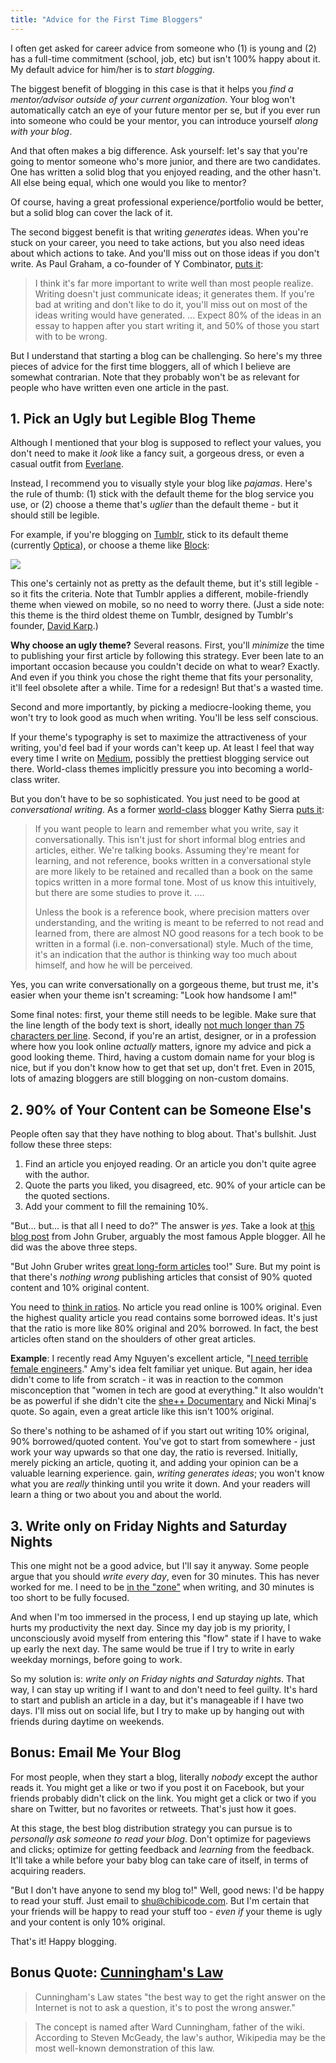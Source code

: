 ```yaml
---
title: "Advice for the First Time Bloggers"
---
```


I often get asked for career advice from someone who (1) is young and (2) has a full-time commitment (school, job, etc) but isn't 100% happy about it. My default advice for him/her is to *start blogging*.

The biggest benefit of blogging in this case is that it helps you *find a mentor/advisor outside of your current organization*. Your blog won't automatically catch an eye of your future mentor per se, but if you ever run into someone who could be your mentor, you can introduce yourself *along with your blog*.

And that often makes a big difference. Ask yourself: let's say that you're going to mentor someone who's more junior, and there are two candidates. One has written a solid blog that you enjoyed reading, and the other hasn't. All else being equal, which one would you like to mentor?

Of course, having a great professional experience/portfolio would be better, but a solid blog can cover the lack of it.

The second biggest benefit is that writing *generates* ideas. When you're stuck on your career, you need to take actions, but you also need ideas about which actions to take. And you'll miss out on those ideas if you don't write. As Paul Graham, a co-founder of Y Combinator, [puts it](http://www.paulgraham.com/writing44.html):

> I think it's far more important to write well than most people realize. Writing doesn't just communicate ideas; it generates them. If you're bad at writing and don't like to do it, you'll miss out on most of the ideas writing would have generated. ... Expect 80% of the ideas in an essay to happen after you start writing it, and 50% of those you start with to be wrong.

But I understand that starting a blog can be challenging. So here's my three pieces of advice for the first time bloggers, all of which I believe are somewhat contrarian. Note that they probably won't be as relevant for people who have written even one article in the past.

## 1. Pick an Ugly but Legible Blog Theme

Although I mentioned that your blog is supposed to reflect your values, you don't need to make it *look* like a fancy suit, a gorgeous dress, or even a casual outfit from [Everlane](https://www.everlane.com/).

Instead, I recommend you to visually style your blog like *pajamas*. Here's the rule of thumb: (1) stick with the default theme for the blog service you use, or (2) choose a theme that's *uglier* than the default theme - but it should still be legible.

For example, if you're blogging on [Tumblr](http://tumblr.com), stick to its default theme (currently [Optica](https://www.tumblr.com/theme/37310)), or choose a theme like [Block](https://www.tumblr.com/theme/3):

![](http://chibicode.com/assets/images/advice-for-first-time-bloggers/block.png)

This one's certainly not as pretty as the default theme, but it's still legible - so it fits the criteria. Note that Tumblr applies a different, mobile-friendly theme when viewed on mobile, so no need to worry there. (Just a side note: this theme is the third oldest theme on Tumblr, designed by Tumblr's founder, [David Karp](http://en.wikipedia.org/wiki/David_Karp).)

**Why choose an ugly theme?** Several reasons. First, you'll *minimize* the time to publishing your first article by following this strategy. Ever been late to an important occasion because you couldn't decide on what to wear? Exactly. And even if you think you chose the right theme that fits your personality, it'll feel obsolete after a while. Time for a redesign! But that's a wasted time.

Second and more importantly, by picking a mediocre-looking theme, you won't try to look good as much when writing. You'll be less self conscious.

If your theme's typography is set to maximize the attractiveness of your writing, you'd feel bad if your words can't keep up. At least I feel that way every time I write on [Medium](http://medium.com/), possibly the prettiest blogging service out there. World-class themes implicitly pressure you into becoming a world-class writer.

But you don't have to be so sophisticated. You just need to be good at *conversational writing*. As a former [world-class](http://headrush.typepad.com/creating_passionate_users/2006/05/what_makes_a_po.html) blogger Kathy Sierra [puts it](http://headrush.typepad.com/creating_passionate_users/2005/09/conversational_.html):

> If you want people to learn and remember what you write, say it conversationally. This isn't just for short informal blog entries and articles, either. We're talking books. Assuming they're meant for learning, and not reference, books written in a conversational style are more likely to be retained and recalled than a book on the same topics written in a more formal tone. Most of us know this intuitively, but there are some studies to prove it. ....
>
> Unless the book is a reference book, where precision matters over understanding, and the writing is meant to be referred to not read and learned from, there are almost NO good reasons for a tech book to be written in a formal (i.e. non-conversational) style. Much of the time, it's an indication that the author is thinking way too much about himself, and how he will be perceived.

Yes, you can write conversationally on a gorgeous theme, but trust me, it's easier when your theme isn't screaming: "Look how handsome I am!"

Some final notes: first, your theme still needs to be legible. Make sure that the line length of the body text is short, ideally [not much longer than 75 characters per line](http://baymard.com/blog/line-length-readability). Second, if you're an artist, designer, or in a profession where how you look online *actually* matters, ignore my advice and pick a good looking theme. Third, having a custom domain name for your blog is nice, but if you don't know how to get that set up, don't fret. Even in 2015, lots of amazing bloggers are still blogging on non-custom domains.

## 2. 90% of Your Content can be Someone Else's

People often say that they have nothing to blog about. That's bullshit. Just follow these three steps:

1. Find an article you enjoyed reading. Or an article you don't quite agree with the author.
2. Quote the parts you liked, you disagreed, etc. 90% of your article can be the quoted sections.
3. Add your comment to fill the remaining 10%.

"But... but... is that all I need to do?" The answer is *yes*. Take a look at [this blog post](http://daringfireball.net/linked/2015/05/04/kovach-apple-watch) from John Gruber, arguably the most famous Apple blogger. All he did was the above three steps.

"But John Gruber writes [great long-form articles](http://daringfireball.net/2015/04/the_apple_watch) too!" Sure. But my point is that there's *nothing wrong* publishing articles that consist of 90% quoted content and 10% original content.

You need to [think in ratios](https://blog.bufferapp.com/the-habits-of-successful-people-thinking-in-ratios). No article you read online is 100% original. Even the highest quality article you read contains some borrowed ideas. It's just that the ratio is more like 80% original and 20% borrowed. In fact, the best articles often stand on the shoulders of other great articles.

**Example**: I recently read Amy Nguyen's excellent article, "[I need terrible female engineers](https://medium.com/@amyngyn/i-need-terrible-female-engineers-1023a2e973dd)." Amy's idea felt familiar yet unique. But again, her idea didn't come to life from scratch - it was in reaction to the common misconception that "women in tech are good at everything." It also wouldn't be as powerful if she didn't cite the [she++ Documentary](http://vimeo.com/63877454) and Nicki Minaj's quote. So again, even a great article like this isn't 100% original.

So there's nothing to be ashamed of if you start out writing 10% original, 90% borrowed/quoted content. You've got to start from somewhere - just work your way upwards so that one day, the ratio is reversed. Initially, merely picking an article, quoting it, and adding your opinion can be a valuable learning experience. gain, *writing generates ideas*; you won't know what you are *really* thinking until you write it down. And your readers will learn a thing or two about you and about the world.

## 3. Write only on Friday Nights and Saturday Nights

This one might not be a good advice, but I'll say it anyway. Some people argue that you should *write every day*, even for 30 minutes. This has never worked for me. I need to be [in the "zone"](http://en.wikipedia.org/wiki/Flow_%28psychology%29) when writing, and 30 minutes is too short to be fully focused.

And when I'm too immersed in the process, I end up staying up late, which hurts my productivity the next day. Since my day job is my priority, I unconsciously avoid myself from entering this "flow" state if I have to wake up early the next day. The same would be true if I try to write in early weekday mornings, before going to work.

So my solution is: *write only on Friday nights and Saturday nights*. That way, I can stay up writing if I want to and don't need to feel guilty. It's hard to start and publish an article in a day, but it's manageable if I have two days. I'll miss out on social life, but I try to make up by hanging out with friends during daytime on weekends.

## Bonus: Email Me Your Blog

For most people, when they start a blog, literally *nobody* except the author reads it. You might get a like or two if you post it on Facebook, but your friends probably didn't click on the link. You might get a click or two if you share on Twitter, but no favorites or retweets. That's just how it goes.

At this stage, the best blog distribution strategy you can pursue is to *personally ask someone to read your blog*. Don't optimize for pageviews and clicks; optimize for getting feedback and *learning* from the feedback. It'll take a while before your baby blog can take care of itself, in terms of acquiring readers.

"But I don't have anyone to send my blog to!" Well, good news: I'd be happy to read your stuff. Just email to [shu@chibicode.com](mailto:shu@chibicode.com). But I'm certain that your friends will be happy to read your stuff too - *even if* your theme is ugly and your content is only 10% original.

That's it! Happy blogging.

## Bonus Quote: [Cunningham's Law](http://meta.wikimedia.org/wiki/Cunningham%27s_Law)

> Cunningham's Law states "the best way to get the right answer on the Internet is not to ask a question, it's to post the wrong answer."

> The concept is named after Ward Cunningham, father of the wiki. According to Steven McGeady, the law's author, Wikipedia may be the most well-known demonstration of this law.
